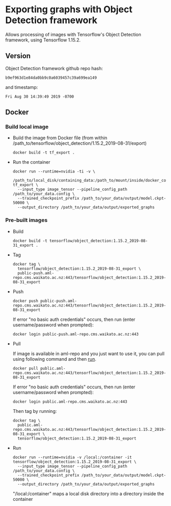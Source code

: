 # Exporting graphs with Object Detection framework

Allows processing of images with Tensorflow's Object Detection framework, using Tensorflow 1.15.2.

## Version

Object Detection framework github repo hash:

```
b9ef963d1e84da0bb9c0a6039457c39a699ea149
```

and timestamp:

```
Fri Aug 30 14:39:49 2019 -0700
```

## Docker

### Build local image

* Build the image from Docker file (from within /path_to/tensorflow/object_detection/1.15.2_2019-08-31/export)

  ```commandline
  docker build -t tf_export .
  ```

* Run the container

  ```commandline
  docker run --runtime=nvidia -ti -v \
    /path_to/local_disk/containing_data:/path_to/mount/inside/docker_container tf_export \
    --input_type image_tensor --pipeline_config_path /path_to/your_data.config \
    --trained_checkpoint_prefix /path_to/your_data/output/model.ckpt-50000 \
    --output_directory /path_to/your_data/output/exported_graphs
  ```

### Pre-built images

* Build

  ```commandline
  docker build -t tensorflow/object_detection:1.15.2_2019-08-31_export .
  ```
  
* Tag

  ```commandline
  docker tag \
    tensorflow/object_detection:1.15.2_2019-08-31_export \
    public-push.aml-repo.cms.waikato.ac.nz:443/tensorflow/object_detection:1.15.2_2019-08-31_export
  ```
  
* Push

  ```commandline
  docker push public-push.aml-repo.cms.waikato.ac.nz:443/tensorflow/object_detection:1.15.2_2019-08-31_export
  ```
  If error "no basic auth credentials" occurs, then run (enter username/password when prompted):
  
  ```commandline
  docker login public-push.aml-repo.cms.waikato.ac.nz:443
  ```
  
* Pull

  If image is available in aml-repo and you just want to use it, you can pull using following command and then [run](#run).

  ```commandline
  docker pull public.aml-repo.cms.waikato.ac.nz:443/tensorflow/object_detection:1.15.2_2019-08-31_export
  ```
  If error "no basic auth credentials" occurs, then run (enter username/password when prompted):
  
  ```commandline
  docker login public.aml-repo.cms.waikato.ac.nz:443
  ```
  Then tag by running:
  
  ```commandline
  docker tag \
    public.aml-repo.cms.waikato.ac.nz:443/tensorflow/object_detection:1.15.2_2019-08-31_export \
    tensorflow/object_detection:1.15.2_2019-08-31_export
  ```

* <a name="run">Run</a>

  ```commandline
  docker run --runtime=nvidia -v /local:/container -it tensorflow/object_detection:1.15.2_2019-08-31_export \
    --input_type image_tensor --pipeline_config_path /path_to/your_data.config \
    --trained_checkpoint_prefix /path_to/your_data/output/model.ckpt-50000 \
    --output_directory /path_to/your_data/output/exported_graphs
  ```
  "/local:/container" maps a local disk directory into a directory inside the container

